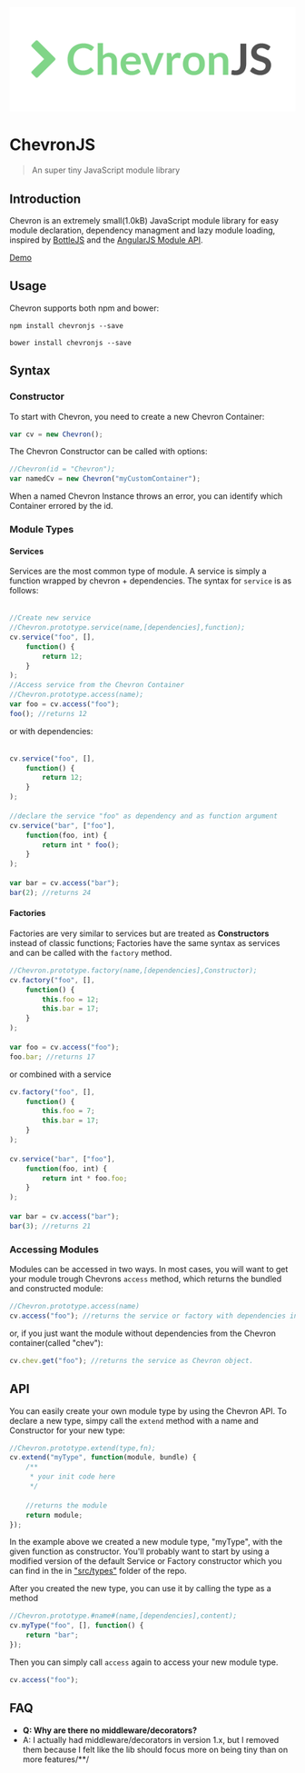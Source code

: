 ![ChevronJS](./logo.png)

# ChevronJS

> An super tiny JavaScript module library

## Introduction

Chevron is an extremely small(1.0kB) JavaScript module library for easy module declaration, dependency managment and lazy module loading, inspired by [BottleJS](https://github.com/young-steveo/bottlejs) and the [AngularJS Module API](https://docs.angularjs.org/api/ng/type/angular.Module).

[Demo](http://codepen.io/FelixRilling/pen/AXgydJ)

## Usage

Chevron supports both npm and bower:

```shell
npm install chevronjs --save
```

```shell
bower install chevronjs --save
```

## Syntax

### Constructor

To start with Chevron, you need to create a new Chevron Container:

```javascript
var cv = new Chevron();
```

The Chevron Constructor can be called with options:

```javascript
//Chevron(id = "Chevron");
var namedCv = new Chevron("myCustomContainer");
```

When a named Chevron Instance throws an error, you can identify which Container errored by the id.

### Module Types

#### Services

Services are the most common type of module. A service is simply a function wrapped by chevron + dependencies. The syntax for `service` is as follows:

```javascript

//Create new service
//Chevron.prototype.service(name,[dependencies],function);
cv.service("foo", [],
    function() {
        return 12;
    }
);
//Access service from the Chevron Container
//Chevron.prototype.access(name);
var foo = cv.access("foo");
foo(); //returns 12
```

or with dependencies:

```javascript

cv.service("foo", [],
    function() {
        return 12;
    }
);

//declare the service "foo" as dependency and as function argument
cv.service("bar", ["foo"],
    function(foo, int) {
        return int * foo();
    }
);

var bar = cv.access("bar");
bar(2); //returns 24
```

#### Factories

Factories are very similar to services but are treated as **Constructors** instead of classic functions; Factories have the same syntax as services and can be called with the `factory` method.

```javascript
//Chevron.prototype.factory(name,[dependencies],Constructor);
cv.factory("foo", [],
    function() {
        this.foo = 12;
        this.bar = 17;
    }
);

var foo = cv.access("foo");
foo.bar; //returns 17
```

or combined with a service

```javascript
cv.factory("foo", [],
    function() {
        this.foo = 7;
        this.bar = 17;
    }
);

cv.service("bar", ["foo"],
    function(foo, int) {
        return int * foo.foo;
    }
);

var bar = cv.access("bar");
bar(3); //returns 21
```

### Accessing Modules

Modules can be accessed in two ways. In most cases, you will want to get your module trough Chevrons `access` method, which returns the bundled and constructed module:

```javascript
//Chevron.prototype.access(name)
cv.access("foo"); //returns the service or factory with dependencies injected into arguments
```

or, if you just want the module without dependencies from the Chevron container(called "chev"):

```javascript
cv.chev.get("foo"); //returns the service as Chevron object.
```

## API

You can easily create your own module type by using the Chevron API. To declare a new type, simpy call the `extend` method with a name and Constructor for your new type:

```javascript
//Chevron.prototype.extend(type,fn);
cv.extend("myType", function(module, bundle) {
    /**
     * your init code here
     */

    //returns the module
    return module;
});
```

In the example above we created a new module type, "myType", with the given function as constructor. You'll probably want to start by using a modified version of the default Service or Factory constructor which you can find in the in ["src/types"](https://github.com/FelixRilling/chevronjs/tree/master/src/types) folder of the repo.

After you created the new type, you can use it by calling the type as a method

```javascript
//Chevron.prototype.#name#(name,[dependencies],content);
cv.myType("foo", [], function() {
    return "bar";
});
```

Then you can simply call `access` again to access your new module type.

```javascript
cv.access("foo");
```

## FAQ

- **Q: Why are there no middleware/decorators?**
- A: I actually had middleware/decorators in version 1.x, but I removed them because I felt like the lib should focus more on being tiny than on more features/**/
